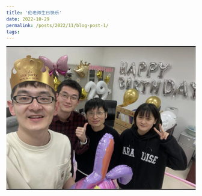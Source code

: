 ```yaml
---
title: '伦老师生日快乐'
date: 2022-10-29
permalink: /posts/2022/11/blog-post-1/
tags:
---
```



![伦老师生日快乐2.jpg](/images/activity/伦老师生日快乐2.jpg)